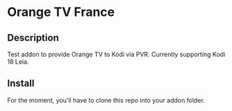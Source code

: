 # Orange TV France

## Description
Test addon to provide Orange TV to Kodi via PVR. Currently supporting Kodi 18 Leia.

## Install
For the moment, you'll have to clone this repo into your addon folder.
